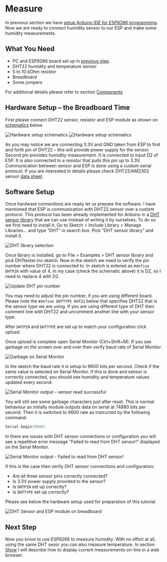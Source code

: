 # Measure
In previous section we have [setup Arduino IDE for ESP8266 programming](../3-Setup). Now we are ready to connect humidity sensor to our ESP and make some humidity measurements. 


## What You Need

* PC and ESP8266 board set up in [previous step](../3-Setup).
* DHT22 humidity and temperature  sensor
* 5 to 10 kOhm resistor
* Breadboard
* Some jumpers

For additional details please refer to section [Components](../2-Components)

## Hardware Setup – the Breadboard Time
First please connect DHT22 sensor, resistor and ESP module as shown on [schematics](esp8266-dht22.fzz) below.

![Hardware setup schematics](pictures/esp8266-dht22-breadbord.png)
![Hardware setup schematics](pictures/esp8266-dht22-schematic.png)

As you may notice we are connecting 3.3V and GND taken from ESP to first and forth pin of DHT22 – this will provide power supply for the sensor. Second pin provides humidity measurement. It is connected to input D2 of ESP. It is also connected to a resistor that pulls this pin up to 3.3V. Communication between sensor and ESP is done using a custom serial protocol. If you are interested in details please check DHT22/AM2302 sensor [data sheet](pictures/AM2302.pdf). 


## Software Setup

Once hardware connections are ready let us prepare the software. I have mentioned that ESP is communication with DHT22 sensor over a custom protocol.  This protocol has been already implemented for Arduino in a [DHT sensor library](https://github.com/adafruit/DHT-sensor-library) that we can use instead of writing it by ourselves. To do so we first need to install it. Go to Sketch > Include Library > Manage Libraries… and type “DHT” in search box. Pick “DHT sensor library” and install it. 

![DHT library selection](pictures/dht-library-selection.png)

Once library is installed, go to File > Examples > DHT sensor library and pick DHTtester.ino sketch. Now in the sketch we need to verify the pin number where DHT22 is connected to. In sketch is entered as ``` #define DHTPIN ``` with value of 4. In my case (check the schematic above) it is D2, so I need to replace 4 with D2. 

![Update DHT pin number](pictures/dht-pin-selection.png)

You may need to adjust the pin number, if you are using different board. Please note the ``` #define DHTTYPE DHT22 ``` below that specifies DHT22 that is the sensor type we are using.  If you are using different type of DHT then comment line with DHT22 and uncomment another line with your sensor type. 

After ``` DHTPIN ``` and ``` DHTTYPE ``` are set up to match your configuration click upload.

Once upload is complete open Serial Monitor (Ctrl+Shift+M). If you see garbage on the screen over and over then verify baud rate of Serial Monitor. 

![Garbage on Serial Monitor](pictures/garbage-on-serial-monitor-output.png)

In the sketch the baud rate it is setup to 9600 bits per second. Check if the same value is selected on Serial Monitor. If this is done and sensor is correctly connected, you should see humidity and temperature values updated every second.

![Serial Monitor output – sensor read successful](pictures/DHTtester-ino-serial-output-success.png)

You will still see some garbage characters just after reset. This is normal behaviour as initially module outputs data on serial at 74880 bits per second. Then it is switched to 9600 rate as instructed by the following command:

```cpp
Serial.begin(9600) 
```

In there are issues with DHT sensor connections or configuration you will see a repetitive error message “Failed to read from DHT sensor!” displayed on the Serial Monitor. 

![Serial Monitor output - Failed to read from DHT sensor!](pictures/DHTtester-ino-sensor-failure.png)

If this is the case then verify DHT sensor connections and configuration:

* Are all three sensor pins correctly connected?
* Is 3.3V power supply provided to the sensor?
* Is ``` DHTPIN ``` set up correctly?
* Is ``` DHTTYPE ``` set up correctly?

Please see below the hardware setup used for preparation of this tutorial.

![DHT Sensor and ESP module on breadboard](pictures/hardware-setup.jpg)


## Next Step

Now you know to use ESP8266 to measure humidity. With no effort at all, using the same DHT sesor you can also measure temperature. In section [Show](../5-Show) I will describe how to display current measurements on-line in a web browser. 

